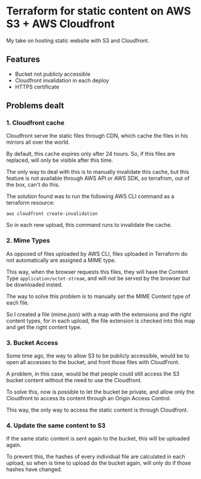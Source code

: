 # Terraform for static content on AWS S3 + AWS Cloudfront
My take on hosting static website with S3 and Cloudfront.
## Features
- Bucket not publicly accessible
- Cloudfront invalidation in each deploy
- HTTPS certificate

## Problems dealt

### 1. Cloudfront cache

Cloudfront serve the static files through CDN, which cache the files in his mirrors all over the world.

By default, this cache expires only after 24 hours. So, if this files are replaced, will only be visible after this time.

The only way to deal with this is to manually invalidate this cache, but this feature is not available through AWS API or AWS SDK, so terrafrom, out of the box, can't do this.

The solution found was to run the following AWS CLI command as a terraform resource:

```aws cloudfront create-invalidation```

So in each new upload, this command runs to invalidate the cache.

### 2. Mime Types

As opposed of files uploaded by AWS CLI, files uploaded in Terraform do not automatically are assigned a MIME type. 

This way, when the browser requests this files, they will have the Content Type ```application/octet-stream```, and will not be served by the browser but be downloaded insted.

The way to solve this problem is to manually set the MIME Content type of each file.

So I created a file (mime.json) with a map with the extensions and the right content types, for in each upload, the file extension is checked into this map and get the right content type.

### 3. Bucket Access

Some time ago, the way to allow S3 to be publicly accessible, would be to open all accesses to the bucket, and front those files with CloudFront.

A problem, in this case, would be that people could still access the S3 bucket content without the need to use the Cloudfront.

To solve this, now is possible to let the bucket be private, and allow only the Cloudfront to access its content through an Origin Access Control.

This way, the only way to access the static content is through Cloudfront.

### 4. Update the same content to S3

If the same static content is sent again to the bucket, this will be uploaded again. 

To prevent this, the hashes of every individual file are calculated in each upload, so when is time to upload do the bucket again, will only do if those hashes have changed.
